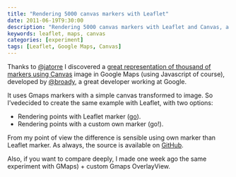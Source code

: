 ```yaml
---
title: "Rendering 5000 canvas markers with Leaflet"
date: 2011-06-19T9:30:00
description: "Rendering 5000 canvas markers with Leaflet and Canvas, a nice experiment"
keywords: leaflet, maps, canvas
categories: [experiment]
tags: [Leaflet, Google Maps, Canvas]
---
```


Thanks to [@jatorre](http://twitter.com/jatorre) I discovered a [great representation of thousand of markers using Canvas](http://broady.github.com/Dotter/example.html) image in Google Maps (using Javascript of course), developed by [@broady](http://twitter.com/broady), a great developer working at Google.

It uses Gmaps markers with a simple canvas transformed to image. So
I’vedecided to create the same example with Leaflet, with two options:

  * Rendering points with Leaflet marker ([go](http://xavijam.github.com/Leaflet-Dotter/?markers=true)).
  * Rendering points with a custom own marker (go!).

From my point of view the difference is sensible using own marker than Leaflet marker. As always, the source is available on [GitHub](https://github.com/xavijam/Leaflet-Dotter).

Also, if you want to compare deeply, I made one week ago the same experiment with GMaps) + custom Gmaps OverlayView.

